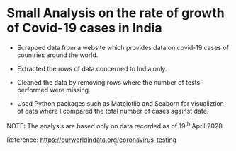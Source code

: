 # Small Analysis on the rate of growth of Covid-19 cases in India

- Scrapped data from a website which provides data on covid-19 cases of countries around the world.

- Extracted the rows of data concerned to India only.

- Cleaned the data by removing rows where the number of tests performed were missing.

- Used Python packages such as Matplotlib and Seaborn for visualiztion of data where I compared the total number of cases against date.

NOTE: The analysis are based only on data recorded as of 19<sup>th</sup> April 2020

Reference: https://ourworldindata.org/coronavirus-testing

